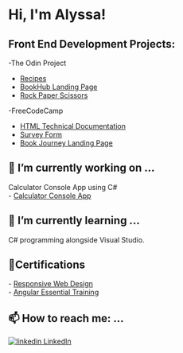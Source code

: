 <h1>Hi, I'm Alyssa!</h1>

<h2>Front End Development Projects:</h2>
-The Odin Project 

- <a href="https://alyssaw770.github.io/odin-recipes/index.html" target="_blank">Recipes</a><br>
- <a href="https://alyssaw770.github.io./landing-page/" target="_blank">BookHub Landing Page</a><br>
- <a href="https://alyssaw770.github.io/rock-paper-scissors/" target="_blank">Rock Paper Scissors</a><br>

-FreeCodeCamp

- <a href="https://alyssaw770.github.io/technical-doc-page/" target="_blank">HTML Technical Documentation</a><br>
- <a href="https://alyssaw770.github.io/survey-form/" target="_blank">Survey Form</a><br>
- <a href="https://alyssaw770.github.io/FCC-landing-page/" target="_blank">Book Journey Landing Page</a><br>

<h2>🔭 I’m currently working on ...</h2>
 Calculator Console App using C# <br>
 - <a href="https://github.com/alyssaw770/Calculator" target="_blank">Calculator Console App</a>
 
<h2>🌱 I’m currently learning ...</h2>
C# programming alongside Visual Studio.

<h2>📄Certifications</h2>
- <a href="https://www.freecodecamp.org/certification/alyssawilliams/responsive-web-design">Responsive Web Design</a><br>
- <a href="https://www.linkedin.com/learning/certificates/1950e72c55a39c12b7b9c8aae0a1979a74433e98c7a46a2d3758bea7fafb4267?u=74650474">Angular Essential Training</a>

<h2>📫 How to reach me: ...</h2>
<p>
  <a href="https://www.linkedin.com/in/alyssawill8/" rel="nofollow noreferrer">
    <img src="https://i.stack.imgur.com/gVE0j.png" alt="linkedin"> LinkedIn
  </a>
</p>


<!--
**alyssaw770/alyssaw770** is a ✨ _special_ ✨ repository because its `README.md` (this file) appears on your GitHub profile.

Here are some ideas to get you started:


- 👯 I’m looking to collaborate on ...
- 🤔 I’m looking for help with ...
- 💬 Ask me about ...

- 😄 Pronouns: ...
- ⚡ Fun fact: ...
-->
